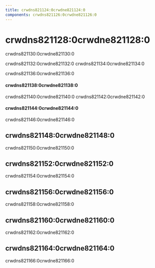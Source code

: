 ```yaml
---
title: crwdns821124:0crwdne821124:0
components: crwdns821126:0crwdne821126:0
---
```

# crwdns821128:0crwdne821128:0

<p class="description">crwdns821130:0crwdne821130:0</p>

crwdns821132:0crwdne821132:0 crwdns821134:0crwdne821134:0

crwdns821136:0crwdne821136:0

#### crwdns821138:0crwdne821138:0

crwdns821140:0crwdne821140:0 crwdns821142:0crwdne821142:0

#### crwdns821144:0crwdne821144:0

crwdns821146:0crwdne821146:0

## crwdns821148:0crwdne821148:0

crwdns821150:0crwdne821150:0

## crwdns821152:0crwdne821152:0

crwdns821154:0crwdne821154:0

## crwdns821156:0crwdne821156:0

crwdns821158:0crwdne821158:0

## crwdns821160:0crwdne821160:0

crwdns821162:0crwdne821162:0

## crwdns821164:0crwdne821164:0

crwdns821166:0crwdne821166:0